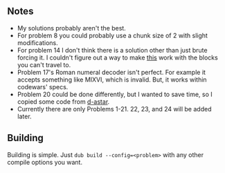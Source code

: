 ## Notes
- My solutions probably aren't the best.
- For problem 8 you could probably use a chunk size of 2 with slight modifications.
- For problem 14 I don't think there is a solution other than just brute forcing it. I couldn't figure out a way to make [this](https://math.stackexchange.com/questions/636128/calculating-the-number-of-possible-paths-through-some-squares) work with the blocks you can't travel to.
- Problem 17's Roman numeral decoder isn't perfect. For example it accepts something like MIXVI, which is invalid. But, it works within codewars' specs.
- Problem 20 could be done differently, but I wanted to save time, so I copied some code from [d-astar](https://github.com/d-astar).
- Currently there are only Problems 1-21. 22, 23, and 24 will be added later.
## Building
Building is simple. Just `dub build --config=<problem>` with any other compile options you want.
